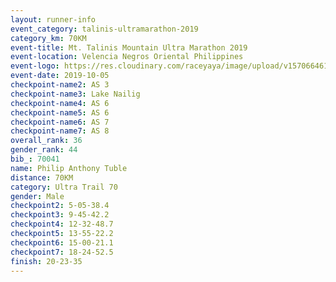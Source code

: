 ```yaml
---
layout: runner-info 
event_category: talinis-ultramarathon-2019 
category_km: 70KM 
event-title: Mt. Talinis Mountain Ultra Marathon 2019 
event-location: Velencia Negros Oriental Philippines 
event-logo: https://res.cloudinary.com/raceyaya/image/upload/v1570664614/logo/mt-talinis-2019_x4wk7w.jpg 
event-date: 2019-10-05 
checkpoint-name2: AS 3 
checkpoint-name3: Lake Nailig 
checkpoint-name4: AS 6 
checkpoint-name5: AS 6 
checkpoint-name6: AS 7 
checkpoint-name7: AS 8 
overall_rank: 36
gender_rank: 44
bib_: 70041
name: Philip Anthony Tuble
distance: 70KM
category: Ultra Trail 70
gender: Male
checkpoint2: 5-05-38.4
checkpoint3: 9-45-42.2
checkpoint4: 12-32-48.7
checkpoint5: 13-55-22.2
checkpoint6: 15-00-21.1
checkpoint7: 18-24-52.5
finish: 20-23-35
---
```

